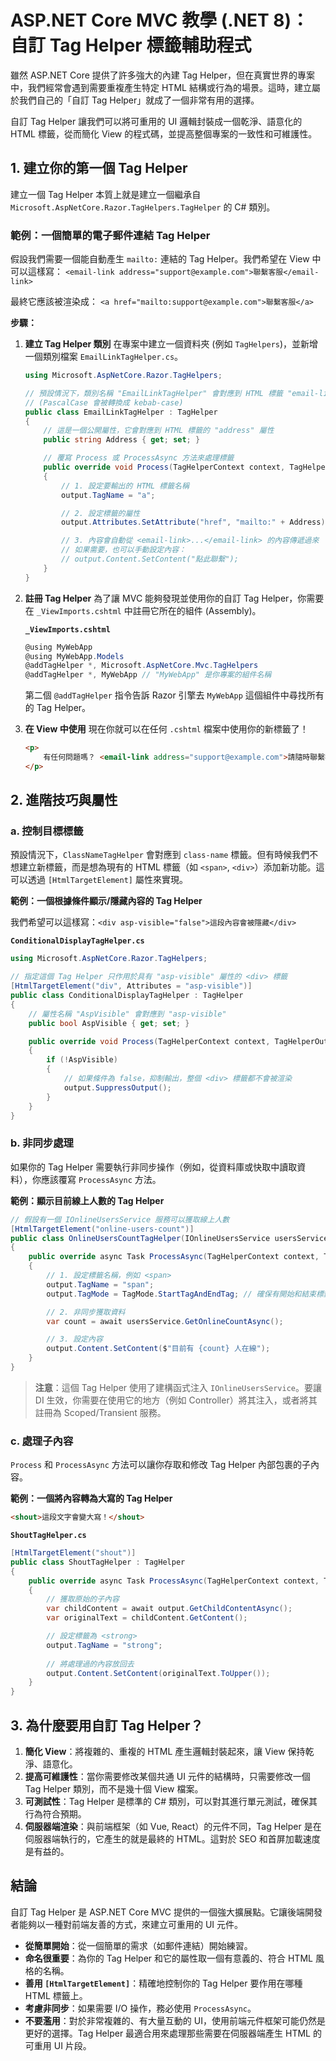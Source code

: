 # ASP.NET Core MVC 教學 (.NET 8)：自訂 Tag Helper 標籤輔助程式

雖然 ASP.NET Core 提供了許多強大的內建 Tag Helper，但在真實世界的專案中，我們經常會遇到需要重複產生特定 HTML 結構或行為的場景。這時，建立屬於我們自己的「自訂 Tag Helper」就成了一個非常有用的選擇。

自訂 Tag Helper 讓我們可以將可重用的 UI 邏輯封裝成一個乾淨、語意化的 HTML 標籤，從而簡化 View 的程式碼，並提高整個專案的一致性和可維護性。

## 1. 建立你的第一個 Tag Helper

建立一個 Tag Helper 本質上就是建立一個繼承自 `Microsoft.AspNetCore.Razor.TagHelpers.TagHelper` 的 C# 類別。

### 範例：一個簡單的電子郵件連結 Tag Helper

假設我們需要一個能自動產生 `mailto:` 連結的 Tag Helper。我們希望在 View 中可以這樣寫：
`<email-link address="support@example.com">聯繫客服</email-link>`

最終它應該被渲染成：
`<a href="mailto:support@example.com">聯繫客服</a>`

**步驟：**

1.  **建立 Tag Helper 類別**
    在專案中建立一個資料夾 (例如 `TagHelpers`)，並新增一個類別檔案 `EmailLinkTagHelper.cs`。

    ```csharp
    using Microsoft.AspNetCore.Razor.TagHelpers;

    // 預設情況下，類別名稱 "EmailLinkTagHelper" 會對應到 HTML 標籤 "email-link"
    // (PascalCase 會被轉換成 kebab-case)
    public class EmailLinkTagHelper : TagHelper
    {
        // 這是一個公開屬性，它會對應到 HTML 標籤的 "address" 屬性
        public string Address { get; set; }

        // 覆寫 Process 或 ProcessAsync 方法來處理標籤
        public override void Process(TagHelperContext context, TagHelperOutput output)
        {
            // 1. 設定要輸出的 HTML 標籤名稱
            output.TagName = "a";

            // 2. 設定標籤的屬性
            output.Attributes.SetAttribute("href", "mailto:" + Address);

            // 3. 內容會自動從 <email-link>...</email-link> 的內容傳遞過來
            // 如果需要，也可以手動設定內容：
            // output.Content.SetContent("點此聯繫");
        }
    }
    ```

2.  **註冊 Tag Helper**
    為了讓 MVC 能夠發現並使用你的自訂 Tag Helper，你需要在 `_ViewImports.cshtml` 中註冊它所在的組件 (Assembly)。

    **`_ViewImports.cshtml`**
    ```csharp
    @using MyWebApp
    @using MyWebApp.Models
    @addTagHelper *, Microsoft.AspNetCore.Mvc.TagHelpers
    @addTagHelper *, MyWebApp // "MyWebApp" 是你專案的組件名稱
    ```
    第二個 `@addTagHelper` 指令告訴 Razor 引擎去 `MyWebApp` 這個組件中尋找所有的 Tag Helper。

3.  **在 View 中使用**
    現在你就可以在任何 `.cshtml` 檔案中使用你的新標籤了！

    ```html
    <p>
        有任何問題嗎？ <email-link address="support@example.com">請隨時聯繫我們</email-link>。
    </p>
    ```

## 2. 進階技巧與屬性

### a. 控制目標標籤

預設情況下，`ClassNameTagHelper` 會對應到 `class-name` 標籤。但有時候我們不想建立新標籤，而是想為現有的 HTML 標籤（如 `<span>`, `<div>`）添加新功能。這可以透過 `[HtmlTargetElement]` 屬性來實現。

**範例：一個根據條件顯示/隱藏內容的 Tag Helper**

我們希望可以這樣寫：`<div asp-visible="false">這段內容會被隱藏</div>`

**`ConditionalDisplayTagHelper.cs`**
```csharp
using Microsoft.AspNetCore.Razor.TagHelpers;

// 指定這個 Tag Helper 只作用於具有 "asp-visible" 屬性的 <div> 標籤
[HtmlTargetElement("div", Attributes = "asp-visible")]
public class ConditionalDisplayTagHelper : TagHelper
{
    // 屬性名稱 "AspVisible" 會對應到 "asp-visible"
    public bool AspVisible { get; set; }

    public override void Process(TagHelperContext context, TagHelperOutput output)
    {
        if (!AspVisible)
        {
            // 如果條件為 false，抑制輸出，整個 <div> 標籤都不會被渲染
            output.SuppressOutput();
        }
    }
}
```

### b. 非同步處理

如果你的 Tag Helper 需要執行非同步操作（例如，從資料庫或快取中讀取資料），你應該覆寫 `ProcessAsync` 方法。

**範例：顯示目前線上人數的 Tag Helper**
```csharp
// 假設有一個 IOnlineUsersService 服務可以獲取線上人數
[HtmlTargetElement("online-users-count")]
public class OnlineUsersCountTagHelper(IOnlineUsersService usersService) : TagHelper
{
    public override async Task ProcessAsync(TagHelperContext context, TagHelperOutput output)
    {
        // 1. 設定標籤名稱，例如 <span>
        output.TagName = "span";
        output.TagMode = TagMode.StartTagAndEndTag; // 確保有開始和結束標籤

        // 2. 非同步獲取資料
        var count = await usersService.GetOnlineCountAsync();

        // 3. 設定內容
        output.Content.SetContent($"目前有 {count} 人在線");
    }
}
```
> **注意**：這個 Tag Helper 使用了建構函式注入 `IOnlineUsersService`。要讓 DI 生效，你需要在使用它的地方（例如 Controller）將其注入，或者將其註冊為 Scoped/Transient 服務。

### c. 處理子內容

`Process` 和 `ProcessAsync` 方法可以讓你存取和修改 Tag Helper 內部包裹的子內容。

**範例：一個將內容轉為大寫的 Tag Helper**
```html
<shout>這段文字會變大寫！</shout>
```

**`ShoutTagHelper.cs`**
```csharp
[HtmlTargetElement("shout")]
public class ShoutTagHelper : TagHelper
{
    public override async Task ProcessAsync(TagHelperContext context, TagHelperOutput output)
    {
        // 獲取原始的子內容
        var childContent = await output.GetChildContentAsync();
        var originalText = childContent.GetContent();

        // 設定標籤為 <strong>
        output.TagName = "strong";
        
        // 將處理過的內容放回去
        output.Content.SetContent(originalText.ToUpper());
    }
}
```

## 3. 為什麼要用自訂 Tag Helper？

1.  **簡化 View**：將複雜的、重複的 HTML 產生邏輯封裝起來，讓 View 保持乾淨、語意化。
2.  **提高可維護性**：當你需要修改某個共通 UI 元件的結構時，只需要修改一個 Tag Helper 類別，而不是幾十個 View 檔案。
3.  **可測試性**：Tag Helper 是標準的 C# 類別，可以對其進行單元測試，確保其行為符合預期。
4.  **伺服器端渲染**：與前端框架（如 Vue, React）的元件不同，Tag Helper 是在伺服器端執行的，它產生的就是最終的 HTML。這對於 SEO 和首屏加載速度是有益的。

## 結論

自訂 Tag Helper 是 ASP.NET Core MVC 提供的一個強大擴展點。它讓後端開發者能夠以一種對前端友善的方式，來建立可重用的 UI 元件。

*   **從簡單開始**：從一個簡單的需求（如郵件連結）開始練習。
*   **命名很重要**：為你的 Tag Helper 和它的屬性取一個有意義的、符合 HTML 風格的名稱。
*   **善用 `[HtmlTargetElement]`**：精確地控制你的 Tag Helper 要作用在哪種 HTML 標籤上。
*   **考慮非同步**：如果需要 I/O 操作，務必使用 `ProcessAsync`。
*   **不要濫用**：對於非常複雜的、有大量互動的 UI，使用前端元件框架可能仍然是更好的選擇。Tag Helper 最適合用來處理那些需要在伺服器端產生 HTML 的可重用 UI 片段。

